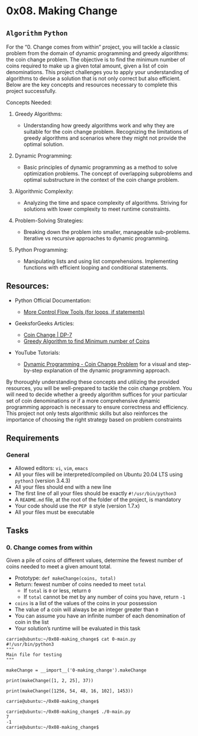 # 0x08. Making Change
## `Algorithm` `Python`

For the “0. Change comes from within” project, you will tackle a classic problem from the domain of dynamic programming and greedy algorithms: the coin change problem. The objective is to find the minimum number of coins required to make up a given total amount, given a list of coin denominations. This project challenges you to apply your understanding of algorithms to devise a solution that is not only correct but also efficient. Below are the key concepts and resources necessary to complete this project successfully.

Concepts Needed:
1. Greedy Algorithms:
	* Understanding how greedy algorithms work and why they are suitable for the coin change problem. Recognizing the limitations of greedy algorithms and scenarios where they might not provide the optimal solution.

2. Dynamic Programming:
	* Basic principles of dynamic programming as a method to solve optimization problems. The concept of overlapping subproblems and optimal substructure in the context of the coin change problem.

3. Algorithmic Complexity:
	* Analyzing the time and space complexity of algorithms. Striving for solutions with lower complexity to meet runtime constraints.

4. Problem-Solving Strategies:
	* Breaking down the problem into smaller, manageable sub-problems. Iterative vs recursive approaches to dynamic programming.

5. Python Programming:
	* Manipulating lists and using list comprehensions. Implementing functions with efficient looping and conditional statements.


## Resources:
* Python Official Documentation:
	* [More Control Flow Tools (for loops, if statements)](https://docs.python.org/3/tutorial/controlflow.html)

* GeeksforGeeks Articles:
	* [Coin Change | DP-7](https://www.geeksforgeeks.org/coin-change-dp-7/)
	* [Greedy Algorithm to find Minimum number of Coins](https://www.geeksforgeeks.org/greedy-algorithm-to-find-minimum-number-of-coins/)

* YouTube Tutorials:
	* [Dynamic Programming - Coin Change Problem](https://www.youtube.com/watch?v=jgiZlGzXMBw) for a visual and step-by-step explanation of the dynamic programming approach.

By thoroughly understanding these concepts and utilizing the provided resources, you will be well-prepared to tackle the coin change problem. You will need to decide whether a greedy algorithm suffices for your particular set of coin denominations or if a more comprehensive dynamic programming approach is necessary to ensure correctness and efficiency. This project not only tests algorithmic skills but also reinforces the importance of choosing the right strategy based on problem constraints

## Requirements
### General
* Allowed editors: `vi`, `vim`, `emacs`
* All your files will be interpreted/compiled on Ubuntu 20.04 LTS using `python3` (version 3.4.3)
* All your files should end with a new line
* The first line of all your files should be exactly `#!/usr/bin/python3`
* A `README.md` file, at the root of the folder of the project, is mandatory
* Your code should use the `PEP 8` style (version 1.7.x)
* All your files must be executable


## Tasks
### 0. Change comes from within

Given a pile of coins of different values, determine the fewest number of coins needed to meet a given amount total.

* Prototype: `def makeChange(coins, total)`
* Return: fewest number of coins needed to meet `total`
	* If `total` is `0` or less, return `0`
	* If `total` cannot be met by any number of coins you have, return `-1`
* `coins` is a list of the values of the coins in your possession
* The value of a coin will always be an integer greater than `0`
* You can assume you have an infinite number of each denomination of coin in the list
* Your solution’s runtime will be evaluated in this task

```
carrie@ubuntu:~/0x08-making_change$ cat 0-main.py
#!/usr/bin/python3
"""
Main file for testing
"""

makeChange = __import__('0-making_change').makeChange

print(makeChange([1, 2, 25], 37))

print(makeChange([1256, 54, 48, 16, 102], 1453))

carrie@ubuntu:~/0x08-making_change$
```
```
carrie@ubuntu:~/0x08-making_change$ ./0-main.py
7
-1
carrie@ubuntu:~/0x08-making_change$
```
